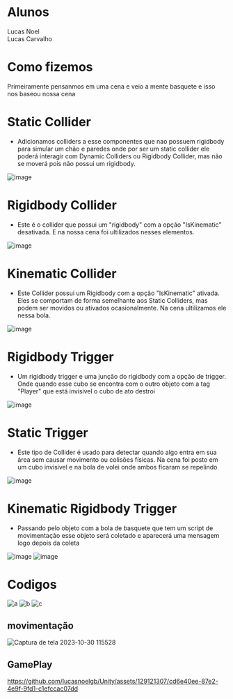 # Alunos
Lucas Noel<br>
Lucas Carvalho


# Como fizemos
Primeiramente pensanmos em uma cena e veio a mente basquete e isso nos baseou nossa cena 

# Static Collider
 - Adicionamos colliders a esse componentes que nao possuem rigidbody para simular um chão e paredes onde por ser um static collider ele poderá interagir com  Dynamic Colliders ou Rigidbody Collider, mas não se moverá pois não possui um rigidbody.
  
![image](https://github.com/lucasnoelgb/Unity/assets/129121307/622f951f-8a19-4fa1-bade-ec888844df7e)



# Rigidbody Collider
- Este é o collider que possui um "rigidbody" com a opção "IsKinematic" desativada. E na nossa cena foi ultilizados nesses elementos.
 
![image](https://github.com/lucasnoelgb/Unity/assets/129121307/63cff668-be14-4006-bbd8-8dcdd82ef6b1)


# Kinematic Collider
 - Este Collider possui um Rigidbody com a opção "IsKinematic" ativada. Eles se comportam de forma semelhante aos Static Colliders, mas podem ser movidos ou ativados ocasionalmente. Na cena ultilizamos ele nessa bola.

 ![image](https://github.com/lucasnoelgb/Unity/assets/129121307/d902c87a-f07d-40ce-8005-922d6732bd20)


# Rigidbody Trigger
- Um rigidbody trigger e uma junção do rigidbody com a opção de trigger. Onde quando esse cubo se encontra com o outro objeto com a tag "Player" que está invisivel o cubo de ato destroi

![image](https://github.com/lucasnoelgb/Unity/assets/129121307/cee4ed6e-1cb3-4891-b75c-459d69990f3d)


# Static Trigger 
- Este tipo de Collider é usado para detectar quando algo entra em sua área sem causar movimento ou colisões físicas. Na cena foi posto em um cubo invisivel e na bola de volei onde ambos ficaram se repelindo

![image](https://github.com/lucasnoelgb/Unity/assets/129121307/6513eca9-8ef6-4018-9296-a45918ef9398)

# Kinematic Rigidbody Trigger 
- Passando pelo objeto com a bola de basquete que tem um script de movimentação esse objeto será coletado e aparecerá uma mensagem logo depois da coleta 

![image](https://github.com/lucasnoelgb/Unity/assets/129121307/2171d9dc-1287-480c-a11b-934e836da1ea)
![image](https://github.com/lucasnoelgb/Unity/assets/129121307/cb9922d5-01b7-4a3c-a8b2-2c7de137610d)

# Codigos
![a](https://github.com/lucasnoelgb/Unity/assets/129121307/817070b1-16eb-4444-9ac8-00b7f481b1ca)
![b](https://github.com/lucasnoelgb/Unity/assets/129121307/e821bc6a-ac86-4c52-841f-eeee25e1f9e1)
![c](https://github.com/lucasnoelgb/Unity/assets/129121307/2697276e-6454-487c-8f4e-9c90b2d833f2)

## movimentação
![Captura de tela 2023-10-30 115528](https://github.com/lucasnoelgb/Unity/assets/129121307/5af77977-c7ea-4b11-985a-3d65c06bbcba)


## GamePlay



https://github.com/lucasnoelgb/Unity/assets/129121307/cd6e40ee-87e2-4e9f-9fd1-c1efccac07dd










  
  
